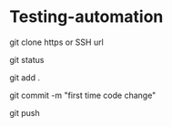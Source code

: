 # Testing-automation


git clone https or SSH url

git status

git add .

git commit -m "first time code change"

git push



 


